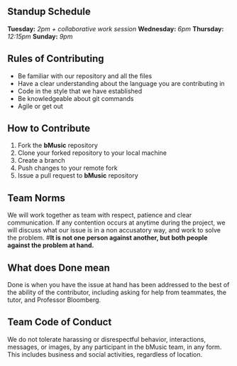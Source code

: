 ## Standup Schedule
**Tuesday:** *2pm + collaborative work session*
**Wednesday:** *6pm*
**Thursday:** *12:15pm*
**Sunday:** *9pm* 

## Rules of Contributing
- Be familiar with our repository and all the files
- Have a clear understanding about the language you are contributing in 
- Code in the style that we have established 
- Be knowledgeable about git commands 
- Agile or get out

## How to Contribute
1) Fork the **bMusic** repository
2) Clone your forked repository to your local machine
3) Create a branch
4) Push changes to your remote fork
5) Issue a pull request to **bMusic** repository


## Team Norms
We will work together as team with respect, patience and clear communication. If any contention occurs at anytime during the project, we will discuss what our issue is in a non accusatory way, and work to solve the problem. 
#**It is not one person against another, but both people against the problem at hand.**
## What does Done mean
Done is when you have the issue at hand has been addressed to the best of the ability of the contributor, including asking for help from teammates, the tutor, and Professor Bloomberg.

## Team Code of Conduct
We do not tolerate harassing or disrespectful behavior, interactions, messages, or images, by any participant in the bMusic team, in any form. This includes business and social activities, regardless of location.
